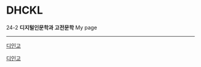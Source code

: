 # DHCKL
24-2 **디지털인문학과 고전문학** My page

---
[디인고](https://www.hussdigital.ac.kr/)

[디인고](https://www.hussdigital.ac.kr/,"HUSS홈페이지")

